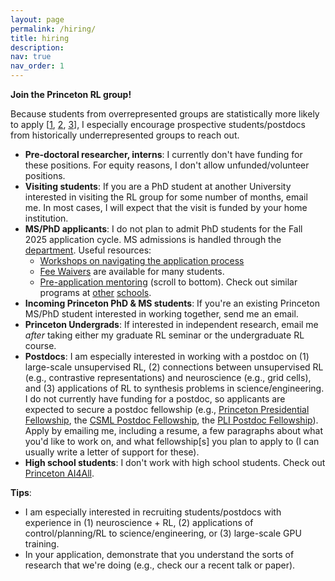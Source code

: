 ```yaml
---
layout: page
permalink: /hiring/
title: hiring
description:
nav: true
nav_order: 1
---
```


**Join the Princeton RL group!** 

Because students from overrepresented groups are statistically more likely to apply [[1](https://hbr.org/2014/08/why-women-dont-apply-for-jobs-unless-theyre-100-qualified), [2](https://www.aeaweb.org/articles?id=10.1257/aer.p20151114), [3](https://onlinelibrary.wiley.com/doi/10.1111/j.1540-6210.2007.00715.x)], I especially encourage prospective students/postdocs from historically underrepresented groups to reach out.

* **Pre-doctoral researcher, interns**: I currently don't have funding for these positions. For equity reasons, I don't allow unfunded/volunteer positions.
* **Visiting students**: If you are a PhD student at another University interested in visiting the RL group for some number of months, email me. In most cases, I will expect that the visit is funded by your home institution.
* **MS/PhD applicants**: I do not plan to admit PhD students for the Fall 2025 application cycle. MS admissions is handled through the [department](https://www.cs.princeton.edu/grad/admissions-requirements). Useful resources:
    * [Workshops on navigating the application process](https://engineering.princeton.edu/diversity-and-inclusion/events)
    * [Fee Waivers](https://gradschool.princeton.edu/admission-onboarding/prepare/deadlines-and-fees) are available for many students.
    * [Pre-application mentoring](https://www.cs.princeton.edu/grad/admissions-requirements) (scroll to bottom). Check out similar programs at [other](https://oge.mit.edu/community-diversity/prospective-students/graduate-application-assistance-programs-gaap/) [schools](https://www.cs.washington.edu/academics/phd/admissions/pams).
* **Incoming Princeton PhD & MS students**: If you're an existing Princeton MS/PhD student interested in working together, send me an email.
* **Princeton Undergrads**: If interested in independent research, email me _after_ taking either my graduate RL seminar or the undergraduate RL course.
* **Postdocs**: I am especially interested in working with a postdoc on (1) large-scale unsupervised RL, (2) connections between unsupervised RL (e.g., contrastive representations) and neuroscience (e.g., grid cells), and (3) applications of RL to synthesis problems in science/engineering. I do not currently have funding for a postdoc, so applicants are expected to secure a postdoc fellowship (e.g., [Princeton Presidential Fellowship](https://dof.princeton.edu/diversity-and-inclusion/talent-pathway-programs/presidential-postdoctoral-research-fellows), the [CSML Postdoc Fellowship](https://csml.princeton.edu/news/postdoctoral-research-associate), the [PLI Postdoc Fellowship](https://pli.princeton.edu/people/postdoctoral-researchers)). Apply by emailing me, including a resume, a few paragraphs about what you'd like to work on, and what fellowship[s] you plan to apply to (I can usually write a letter of support for these).
* **High school students**: I don't work with high school students. Check out [Princeton AI4All](https://ai4all.princeton.edu/).

**Tips**:
* I am especially interested in recruiting students/postdocs with experience in (1) neuroscience + RL, (2) applications of control/planning/RL to science/engineering, or (3) large-scale GPU training.
* In your application, demonstrate that you understand the sorts of research that we're doing (e.g., check our a recent talk or paper).
